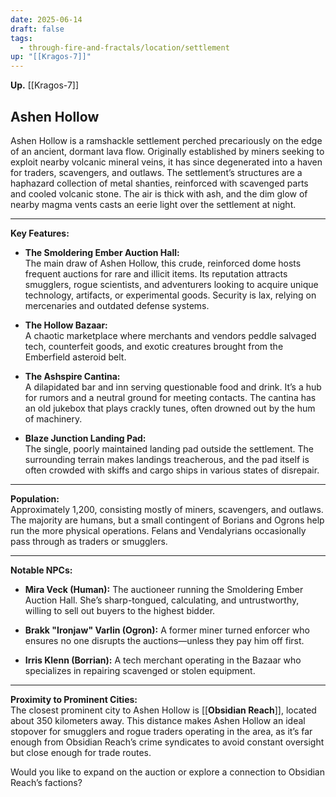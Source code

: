 ```yaml
---
date: 2025-06-14
draft: false
tags:
  - through-fire-and-fractals/location/settlement
up: "[[Kragos-7]]"
---
```

**Up.** [[Kragos-7]]

## Ashen Hollow

Ashen Hollow is a ramshackle settlement perched precariously on the edge of an ancient, dormant lava flow. Originally established by miners seeking to exploit nearby volcanic mineral veins, it has since degenerated into a haven for traders, scavengers, and outlaws. The settlement’s structures are a haphazard collection of metal shanties, reinforced with scavenged parts and cooled volcanic stone. The air is thick with ash, and the dim glow of nearby magma vents casts an eerie light over the settlement at night.

---

**Key Features:**

- **The Smoldering Ember Auction Hall:**  
    The main draw of Ashen Hollow, this crude, reinforced dome hosts frequent auctions for rare and illicit items. Its reputation attracts smugglers, rogue scientists, and adventurers looking to acquire unique technology, artifacts, or experimental goods. Security is lax, relying on mercenaries and outdated defense systems.
    
- **The Hollow Bazaar:**  
    A chaotic marketplace where merchants and vendors peddle salvaged tech, counterfeit goods, and exotic creatures brought from the Emberfield asteroid belt.
    
- **The Ashspire Cantina:**  
    A dilapidated bar and inn serving questionable food and drink. It’s a hub for rumors and a neutral ground for meeting contacts. The cantina has an old jukebox that plays crackly tunes, often drowned out by the hum of machinery.
    
- **Blaze Junction Landing Pad:**  
    The single, poorly maintained landing pad outside the settlement. The surrounding terrain makes landings treacherous, and the pad itself is often crowded with skiffs and cargo ships in various states of disrepair.
    

---

**Population:**  
Approximately 1,200, consisting mostly of miners, scavengers, and outlaws. The majority are humans, but a small contingent of Borians and Ogrons help run the more physical operations. Felans and Vendalyrians occasionally pass through as traders or smugglers.

---

**Notable NPCs:**

- **Mira Veck (Human):** The auctioneer running the Smoldering Ember Auction Hall. She’s sharp-tongued, calculating, and untrustworthy, willing to sell out buyers to the highest bidder.
    
- **Brakk "Ironjaw" Varlin (Ogron):** A former miner turned enforcer who ensures no one disrupts the auctions—unless they pay him off first.
    
- **Irris Klenn (Borrian):** A tech merchant operating in the Bazaar who specializes in repairing scavenged or stolen equipment.
    

---

**Proximity to Prominent Cities:**  
The closest prominent city to Ashen Hollow is [[**Obsidian Reach**]], located about 350 kilometers away. This distance makes Ashen Hollow an ideal stopover for smugglers and rogue traders operating in the area, as it’s far enough from Obsidian Reach’s crime syndicates to avoid constant oversight but close enough for trade routes.

Would you like to expand on the auction or explore a connection to Obsidian Reach’s factions?